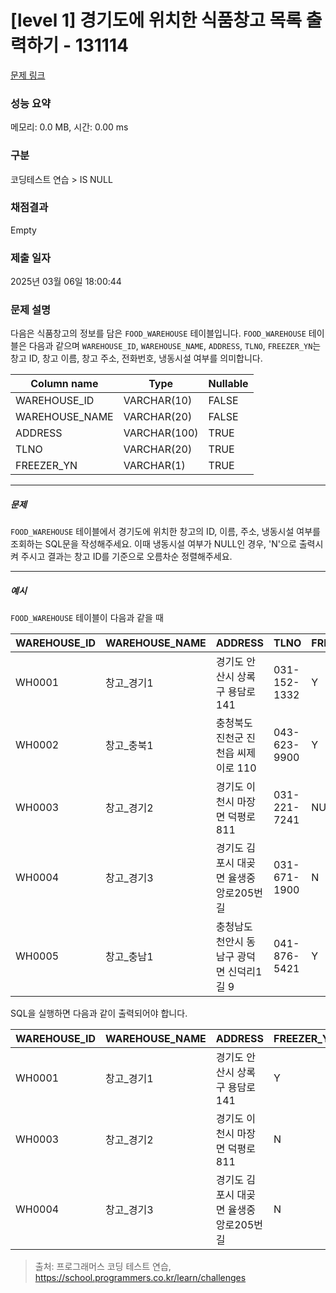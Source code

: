 # [level 1] 경기도에 위치한 식품창고 목록 출력하기 - 131114 

[문제 링크](https://school.programmers.co.kr/learn/courses/30/lessons/131114) 

### 성능 요약

메모리: 0.0 MB, 시간: 0.00 ms

### 구분

코딩테스트 연습 > IS NULL

### 채점결과

Empty

### 제출 일자

2025년 03월 06일 18:00:44

### 문제 설명

<p style="user-select: auto !important;">다음은 식품창고의 정보를 담은 <code style="user-select: auto !important;">FOOD_WAREHOUSE</code> 테이블입니다. <code style="user-select: auto !important;">FOOD_WAREHOUSE</code> 테이블은 다음과 같으며 <code style="user-select: auto !important;">WAREHOUSE_ID</code>, <code style="user-select: auto !important;">WAREHOUSE_NAME</code>, <code style="user-select: auto !important;">ADDRESS</code>, <code style="user-select: auto !important;">TLNO</code>, <code style="user-select: auto !important;">FREEZER_YN</code>는 창고 ID, 창고 이름, 창고 주소, 전화번호, 냉동시설 여부를 의미합니다.</p>
<table class="table" style="user-select: auto !important;">
        <thead style="user-select: auto !important;"><tr style="user-select: auto !important;">
<th style="user-select: auto !important;">Column name</th>
<th style="user-select: auto !important;">Type</th>
<th style="user-select: auto !important;">Nullable</th>
</tr>
</thead>
        <tbody style="user-select: auto !important;"><tr style="user-select: auto !important;">
<td style="user-select: auto !important;">WAREHOUSE_ID</td>
<td style="user-select: auto !important;">VARCHAR(10)</td>
<td style="user-select: auto !important;">FALSE</td>
</tr>
<tr style="user-select: auto !important;">
<td style="user-select: auto !important;">WAREHOUSE_NAME</td>
<td style="user-select: auto !important;">VARCHAR(20)</td>
<td style="user-select: auto !important;">FALSE</td>
</tr>
<tr style="user-select: auto !important;">
<td style="user-select: auto !important;">ADDRESS</td>
<td style="user-select: auto !important;">VARCHAR(100)</td>
<td style="user-select: auto !important;">TRUE</td>
</tr>
<tr style="user-select: auto !important;">
<td style="user-select: auto !important;">TLNO</td>
<td style="user-select: auto !important;">VARCHAR(20)</td>
<td style="user-select: auto !important;">TRUE</td>
</tr>
<tr style="user-select: auto !important;">
<td style="user-select: auto !important;">FREEZER_YN</td>
<td style="user-select: auto !important;">VARCHAR(1)</td>
<td style="user-select: auto !important;">TRUE</td>
</tr>
</tbody>
      </table>
<hr style="user-select: auto !important;">

<h5 style="user-select: auto !important;">문제</h5>

<p style="user-select: auto !important;"><code style="user-select: auto !important;">FOOD_WAREHOUSE</code> 테이블에서 경기도에 위치한 창고의 ID, 이름, 주소, 냉동시설 여부를 조회하는 SQL문을 작성해주세요. 이때 냉동시설 여부가 NULL인 경우, 'N'으로 출력시켜 주시고 결과는 창고 ID를 기준으로 오름차순 정렬해주세요.</p>

<hr style="user-select: auto !important;">

<h5 style="user-select: auto !important;">예시</h5>

<p style="user-select: auto !important;"><code style="user-select: auto !important;">FOOD_WAREHOUSE</code> 테이블이 다음과 같을 때</p>
<table class="table" style="user-select: auto !important;">
        <thead style="user-select: auto !important;"><tr style="user-select: auto !important;">
<th style="user-select: auto !important;">WAREHOUSE_ID</th>
<th style="user-select: auto !important;">WAREHOUSE_NAME</th>
<th style="user-select: auto !important;">ADDRESS</th>
<th style="user-select: auto !important;">TLNO</th>
<th style="user-select: auto !important;">FREEZER_YN</th>
</tr>
</thead>
        <tbody style="user-select: auto !important;"><tr style="user-select: auto !important;">
<td style="user-select: auto !important;">WH0001</td>
<td style="user-select: auto !important;">창고_경기1</td>
<td style="user-select: auto !important;">경기도 안산시 상록구 용담로 141</td>
<td style="user-select: auto !important;">031-152-1332</td>
<td style="user-select: auto !important;">Y</td>
</tr>
<tr style="user-select: auto !important;">
<td style="user-select: auto !important;">WH0002</td>
<td style="user-select: auto !important;">창고_충북1</td>
<td style="user-select: auto !important;">충청북도 진천군 진천읍 씨제이로 110</td>
<td style="user-select: auto !important;">043-623-9900</td>
<td style="user-select: auto !important;">Y</td>
</tr>
<tr style="user-select: auto !important;">
<td style="user-select: auto !important;">WH0003</td>
<td style="user-select: auto !important;">창고_경기2</td>
<td style="user-select: auto !important;">경기도 이천시 마장면 덕평로 811</td>
<td style="user-select: auto !important;">031-221-7241</td>
<td style="user-select: auto !important;">NULL</td>
</tr>
<tr style="user-select: auto !important;">
<td style="user-select: auto !important;">WH0004</td>
<td style="user-select: auto !important;">창고_경기3</td>
<td style="user-select: auto !important;">경기도 김포시 대곶면 율생중앙로205번길</td>
<td style="user-select: auto !important;">031-671-1900</td>
<td style="user-select: auto !important;">N</td>
</tr>
<tr style="user-select: auto !important;">
<td style="user-select: auto !important;">WH0005</td>
<td style="user-select: auto !important;">창고_충남1</td>
<td style="user-select: auto !important;">충청남도 천안시 동남구 광덕면 신덕리1길 9</td>
<td style="user-select: auto !important;">041-876-5421</td>
<td style="user-select: auto !important;">Y</td>
</tr>
</tbody>
      </table>
<p style="user-select: auto !important;">SQL을 실행하면 다음과 같이 출력되어야 합니다.</p>
<table class="table" style="user-select: auto !important;">
        <thead style="user-select: auto !important;"><tr style="user-select: auto !important;">
<th style="user-select: auto !important;">WAREHOUSE_ID</th>
<th style="user-select: auto !important;">WAREHOUSE_NAME</th>
<th style="user-select: auto !important;">ADDRESS</th>
<th style="user-select: auto !important;">FREEZER_YN</th>
</tr>
</thead>
        <tbody style="user-select: auto !important;"><tr style="user-select: auto !important;">
<td style="user-select: auto !important;">WH0001</td>
<td style="user-select: auto !important;">창고_경기1</td>
<td style="user-select: auto !important;">경기도 안산시 상록구 용담로 141</td>
<td style="user-select: auto !important;">Y</td>
</tr>
<tr style="user-select: auto !important;">
<td style="user-select: auto !important;">WH0003</td>
<td style="user-select: auto !important;">창고_경기2</td>
<td style="user-select: auto !important;">경기도 이천시 마장면 덕평로 811</td>
<td style="user-select: auto !important;">N</td>
</tr>
<tr style="user-select: auto !important;">
<td style="user-select: auto !important;">WH0004</td>
<td style="user-select: auto !important;">창고_경기3</td>
<td style="user-select: auto !important;">경기도 김포시 대곶면 율생중앙로205번길</td>
<td style="user-select: auto !important;">N</td>
</tr>
</tbody>
      </table>

> 출처: 프로그래머스 코딩 테스트 연습, https://school.programmers.co.kr/learn/challenges